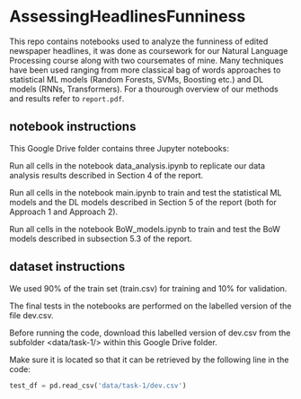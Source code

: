 # AssessingHeadlinesFunniness

This repo contains notebooks used to analyze the funniness of edited newspaper headlines, it was done as coursework for our Natural Language Processing course along with two coursemates of mine. Many techniques have been used ranging from more classical bag of words approaches to statistical ML models (Random Forests, SVMs, Boosting etc.) and DL models (RNNs, Transformers). For a thourough overview of our methods and results refer to ```report.pdf```.

## notebook instructions

This Google Drive folder contains three Jupyter notebooks:

Run all cells in the notebook data_analysis.ipynb to replicate our data analysis results described in Section 4 of the report.

Run all cells in the notebook main.ipynb to train and test the statistical ML models and the DL models described in Section 5 of the report (both for Approach 1 and Approach 2).

Run all cells in the notebook BoW_models.ipynb to train and test the BoW models described in subsection 5.3 of the report.


## dataset instructions

We used 90% of the train set (train.csv) for training and 10% for validation.

The final tests in the notebooks are performed on the labelled version of the file dev.csv. 

Before running the code, download this labelled version of dev.csv from the subfolder <data/task-1/> within this Google Drive folder. 

Make sure it is located so that it can be retrieved by the following line in the code:
``` python 
test_df = pd.read_csv('data/task-1/dev.csv')
```

